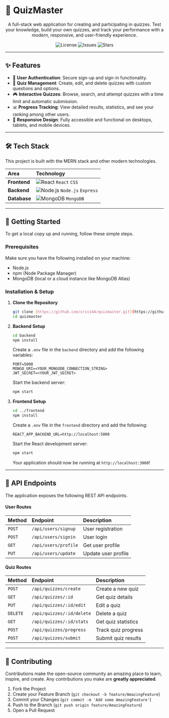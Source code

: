 # 🧠 QuizMaster

<div align="center">
  <p>
    A full-stack web application for creating and participating in quizzes. Test your knowledge, build your own quizzes, and track your performance with a modern, responsive, and user-friendly experience.
  </p>
</div>

<div align="center">
  <img src="https://img.shields.io/github/license/sriv144/quizmaster?style=for-the-badge" alt="License"/>
  <img src="https://img.shields.io/github/issues/sriv144/quizmaster?style=for-the-badge&color=blueviolet" alt="Issues"/>
  <img src="https://img.shields.io/github/stars/sriv144/quizmaster?style=for-the-badge&color=yellow" alt="Stars"/>
</div>

---

## ✨ Features

* 🔐 **User Authentication**: Secure sign-up and sign-in functionality.
* 📝 **Quiz Management**: Create, edit, and delete quizzes with custom questions and options.
* 🎮 **Interactive Quizzes**: Browse, search, and attempt quizzes with a time limit and automatic submission.
* 📊 **Progress Tracking**: View detailed results, statistics, and see your ranking among other users.
* 📱 **Responsive Design**: Fully accessible and functional on desktops, tablets, and mobile devices.

---

## 🛠️ Tech Stack

This project is built with the MERN stack and other modern technologies.

| Area       | Technology                                                                                           |
| :--------- | :--------------------------------------------------------------------------------------------------- |
| **Frontend** | ![React](https://img.shields.io/badge/React-61DAFB?style=flat&logo=react&logoColor=black) `React` `CSS` |
| **Backend** | ![Node.js](https://img.shields.io/badge/Node.js-339933?style=flat&logo=nodedotjs&logoColor=white) `Node.js` `Express` |
| **Database** | ![MongoDB](https://img.shields.io/badge/MongoDB-47A248?style=flat&logo=mongodb&logoColor=white) `MongoDB` |

---

## 🚀 Getting Started

To get a local copy up and running, follow these simple steps.

### Prerequisites

Make sure you have the following installed on your machine:
* Node.js
* npm (Node Package Manager)
* MongoDB (local or a cloud instance like MongoDB Atlas)

### Installation & Setup

1.  **Clone the Repository**
    ```sh
    git clone [https://github.com/sriv144/quizmaster.git](https://github.com/sriv144/quizmaster.git)
    cd quizmaster
    ```

2.  **Backend Setup**
    ```sh
    cd backend
    npm install
    ```
    Create a `.env` file in the `backend` directory and add the following variables:
    ```env
    PORT=5000
    MONGO_URI=<YOUR_MONGODB_CONNECTION_STRING>
    JWT_SECRET=<YOUR_JWT_SECRET>
    ```
    Start the backend server:
    ```sh
    npm start
    ```

3.  **Frontend Setup**
    ```sh
    cd ../frontend
    npm install
    ```
    Create a `.env` file in the `frontend` directory and add the following:
    ```env
    REACT_APP_BACKEND_URL=http://localhost:5000
    ```
    Start the React development server:
    ```sh
    npm start
    ```
    Your application should now be running at `http://localhost:3000`!

---

## 📡 API Endpoints

The application exposes the following REST API endpoints.

#### User Routes

| Method | Endpoint               | Description            |
| :----- | :--------------------- | :--------------------- |
| `POST` | `/api/users/signup`    | User registration      |
| `POST` | `/api/users/signin`    | User login             |
| `GET`  | `/api/users/profile`   | Get user profile       |
| `PUT`  | `/api/users/update`    | Update user profile    |

#### Quiz Routes

| Method   | Endpoint                     | Description              |
| :------- | :--------------------------- | :----------------------- |
| `POST`   | `/api/quizzes/create`        | Create a new quiz        |
| `GET`    | `/api/quizzes/:id`           | Get quiz details         |
| `PUT`    | `/api/quizzes/:id/edit`      | Edit a quiz              |
| `DELETE` | `/api/quizzes/:id/delete`    | Delete a quiz            |
| `GET`    | `/api/quizzes/:id/stats`     | Get quiz statistics      |
| `POST`   | `/api/quizzes/progress`      | Track quiz progress      |
| `POST`   | `/api/quizzes/submit`        | Submit quiz results      |

---

## 🤝 Contributing

Contributions make the open-source community an amazing place to learn, inspire, and create. Any contributions you make are **greatly appreciated**.

1.  Fork the Project
2.  Create your Feature Branch (`git checkout -b feature/AmazingFeature`)
3.  Commit your Changes (`git commit -m 'Add some AmazingFeature'`)
4.  Push to the Branch (`git push origin feature/AmazingFeature`)
5.  Open a Pull Request
